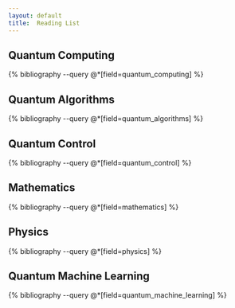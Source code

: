 ```yaml
---
layout: default
title:  Reading List
---
```

## Quantum Computing
{% bibliography --query @*[field=quantum_computing] %}

## Quantum Algorithms
{% bibliography --query @*[field=quantum_algorithms] %}

## Quantum Control
{% bibliography --query @*[field=quantum_control] %}

## Mathematics
{% bibliography --query @*[field=mathematics] %}

## Physics
{% bibliography --query @*[field=physics] %}

## Quantum Machine Learning
{% bibliography --query @*[field=quantum_machine_learning] %}
